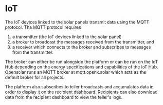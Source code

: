 # IoT

The IoT devices linked to the solar panels transmit data using the MQTT protocol. The MQTT protocol requires 

1. a transmitter \(the IoT devices linked to the solar panel\)
2. a broker to broadcast the messages received from the transmitter, and
3. a receiver which connects to the broker and subscribes to messages from the transmitter.

The broker can either be run alongside the platform or can be run on the IoT Hub depending on the energy specifications and capabilities of the IoT Hub. Opensolar runs an MQTT broker at mqtt.openx.solar which acts as the default broker for all projects.  
  
The platform also subscribes to teller broadcasts and accumulates data in order to display it on the recipient dashboard. Recipients can also download data from the recipient dashboard to view the teller's logs.

